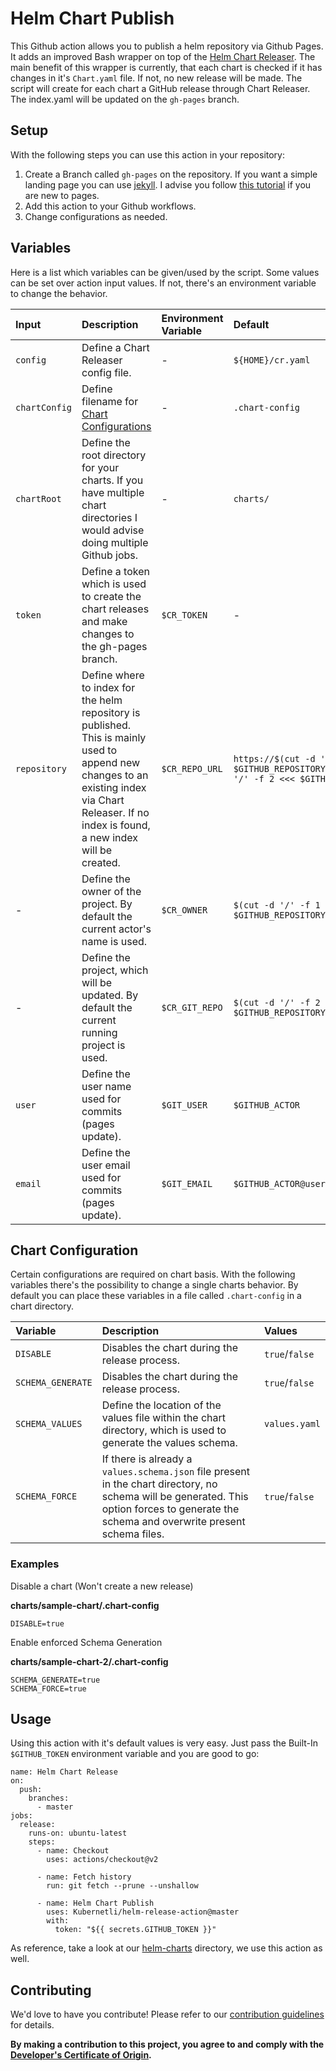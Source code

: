 # Helm Chart Publish

This Github action allows you to publish a helm repository via Github Pages. It adds an improved Bash wrapper on top of the [Helm Chart Releaser](https://github.com/helm/chart-releaser-action). The main benefit of this wrapper  is currently, that each chart is checked if it has changes in it's `Chart.yaml` file. If not, no new release will be made. The script will create for each chart a GitHub release through Chart Releaser. The index.yaml will be updated on the `gh-pages` branch.


## Setup

With the following steps you can use this action in your repository:

  1. Create a Branch called `gh-pages` on the repository. If you want  a simple landing page you can use [jekyll](https://jekyllrb.com/docs/pages/). I advise you follow [this tutorial](https://pages.github.com/) if you are new to pages.
  2. Add this action to  your Github workflows.
  3. Change configurations as needed.

## Variables

Here is a list which variables can be given/used by the script. Some values can be set over action input values. If not, there's an environment variable to change the behavior.

| Input | Description | Environment Variable | Default |
| :---- | :---------- | :------------------- | :------ |
| `config` | Define a Chart Releaser config  file. | - | `${HOME}/cr.yaml` |
| `chartConfig` | Define filename for [Chart Configurations](#chart-configuration) | - | `.chart-config` |
| `chartRoot` | Define the root  directory for your charts. If you have multiple chart directories I would advise doing multiple Github jobs. | - | `charts/` |
| `token` | Define a token which is used to create the chart releases and make changes to the gh-pages branch. | `$CR_TOKEN` | - |
| `repository` | Define where to index for the helm repository is published. This is mainly used to append new changes to an existing index via Chart Releaser. If no index is found, a new index will be created. | `$CR_REPO_URL` | `https://$(cut -d '/' -f 1 <<< $GITHUB_REPOSITORY).github.io/$(cut -d '/' -f 2 <<< $GITHUB_REPOSITORY)/` |
| - | Define the owner of the project. By default the current actor's name is used. | `$CR_OWNER` | `$(cut -d '/' -f 1 <<< $GITHUB_REPOSITORY)` |
| - | Define the project, which will be updated. By default the current running project is used.  | `$CR_GIT_REPO` | `$(cut -d '/' -f 2 <<< $GITHUB_REPOSITORY)` |
| `user` | Define the user name used for commits (pages update). | `$GIT_USER` | `$GITHUB_ACTOR` |
| `email` | Define the user email used for commits (pages update). | `$GIT_EMAIL` | `$GITHUB_ACTOR@users.noreply.github.com` |

## Chart Configuration

Certain configurations are required on chart basis. With the following variables there's the possibility to change a single charts behavior. By default you can place these variables in a file called `.chart-config` in a chart directory.

| Variable | Description | Values |
| :------- | :---------- | :----- |
| `DISABLE` | Disables the chart during the release process. | `true`/`false` |
| `SCHEMA_GENERATE` | Disables the chart during the release process. | `true`/`false` |
| `SCHEMA_VALUES` | Define the location of the values file within the chart directory, which is used to generate the values schema. | `values.yaml` |
| `SCHEMA_FORCE` | If there is already a `values.schema.json` file present in the chart directory, no schema will be generated. This option forces to generate the schema and overwrite present schema files. | `true`/`false` |

### Examples

Disable a chart (Won't create a new release)

**charts/sample-chart/.chart-config**

```
DISABLE=true
```

Enable enforced Schema Generation

**charts/sample-chart-2/.chart-config**

```
SCHEMA_GENERATE=true
SCHEMA_FORCE=true
```

## Usage

Using this action with it's default values is very easy. Just pass the Built-In `$GITHUB_TOKEN` environment  variable and you are good to go:

```
name: Helm Chart Release
on:
  push:
    branches:
      - master
jobs:
  release:
    runs-on: ubuntu-latest
    steps:
      - name: Checkout
        uses: actions/checkout@v2

      - name: Fetch history
        run: git fetch --prune --unshallow

      - name: Helm Chart Publish
        uses: Kubernetli/helm-release-action@master
        with:
          token: "${{ secrets.GITHUB_TOKEN }}"
```

As reference, take a look at our [helm-charts](https://github.com/Kubernetli/helm-charts)  directory, we use this action as well.

## Contributing

We'd love to have you contribute! Please refer to our [contribution guidelines](CONTRIBUTING.md) for details.

**By making a contribution to this project, you agree to and comply with the
[Developer's Certificate of Origin](https://developercertificate.org/).**
